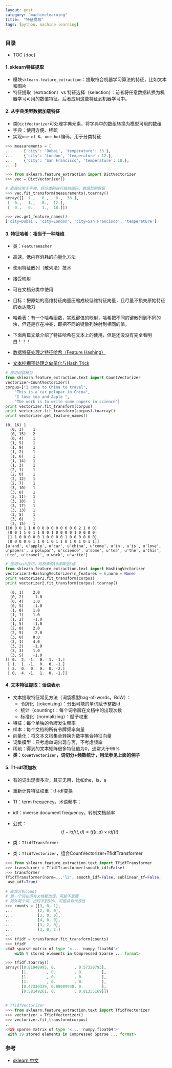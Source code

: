 ```yaml
---
layout: post
category: "machinelearning"
title:  "特征提取"
tags: [python, machine learning]
---
```


<script type="text/javascript" async
  src="https://cdn.mathjax.org/mathjax/latest/MathJax.js?config=TeX-MML-AM_CHTML">
</script>

### 目录

- TOC
{:toc}

#### 1. sklearn特征提取

* 模块`sklearn.feature_extraction`：提取符合机器学习算法的特征，比如文本和图片
* 特征提取（extraction）vs 特征选择（selection）：前者将任意数据转换为机器学习可用的数值特征，后者应用这些特征到机器学习中。

#### 2. 从字典类型数据加载特征

* 类`DictVectorizer`可处理字典元素，将字典中的数组转换为模型可用的数组
* 字典：使用方便、稀疏
* 实现`one-of-K`、`one-hot`编码，用于分类特征

```python
>>> measurements = [
...     {'city': 'Dubai', 'temperature': 33.},
...     {'city': 'London', 'temperature': 12.},
...     {'city': 'San Francisco', 'temperature': 18.},
... ]

>>> from sklearn.feature_extraction import DictVectorizer
>>> vec = DictVectorizer()

# 直接应用于字典，将分类的进行独热编码，数值型的保留
>>> vec.fit_transform(measurements).toarray()
array([[  1.,   0.,   0.,  33.],
 [  0.,   1.,   0.,  12.],
 [  0.,   0.,   1.,  18.]])

>>> vec.get_feature_names()
['city=Dubai', 'city=London', 'city=San Francisco', 'temperature']
```

#### 3. 特征哈希：相当于一种降维

* 类：`FeatureHasher`
* 高速、低内存消耗的向量化方法
* 使用特征散列（散列法）技术
* 接受映射
* 可在文档分类中使用
* 目标：把原始的高维特征向量压缩成较低维特征向量，且尽量不损失原始特征的表达能力

* 哈希表：有一个哈希函数，实现键值的映射，哈希把不同的键散列到不同的块，但还是存在冲突，即把不同的键散列映射到相同的值。

* 下面两篇文章介绍了特征哈希在文本上的使用，但是还没没有完全看明白！！！
* [数据特征处理之特征哈希（Feature Hashing）](https://www.datalearner.com/blog/1051537932880901)
* [文本挖掘预处理之向量化与Hash Trick](https://www.cnblogs.com/pinard/p/6688348.html)

```python
# 使用词袋模型
from sklearn.feature_extraction.text import CountVectorizer  
vectorizer=CountVectorizer()
corpus=["I come to China to travel", 
    "This is a car polupar in China",          
    "I love tea and Apple ",   
    "The work is to write some papers in science"] 
print vectorizer.fit_transform(corpus)
print vectorizer.fit_transform(corpus).toarray()
print vectorizer.get_feature_names()
```

~~~
(0, 16)	1
  (0, 3)	1
  (0, 15)	2
  (0, 4)	1
  (1, 5)	1
  (1, 9)	1
  (1, 2)	1
  (1, 6)	1
  (1, 14)	1
  (1, 3)	1
  (2, 1)	1
  (2, 0)	1
  (2, 12)	1
  (2, 7)	1
  (3, 10)	1
  (3, 8)	1
  (3, 11)	1
  (3, 18)	1
  (3, 17)	1
  (3, 13)	1
  (3, 5)	1
  (3, 6)	1
  (3, 15)	1
[[0 0 0 1 1 0 0 0 0 0 0 0 0 0 0 2 1 0 0]
 [0 0 1 1 0 1 1 0 0 1 0 0 0 0 1 0 0 0 0]
 [1 1 0 0 0 0 0 1 0 0 0 0 1 0 0 0 0 0 0]
 [0 0 0 0 0 1 1 0 1 0 1 1 0 1 0 1 0 1 1]]
[u'and', u'apple', u'car', u'china', u'come', u'in', u'is', u'love', u'papers', u'polupar', u'science', u'some', u'tea', u'the', u'this', u'to', u'travel', u'work', u'write']
~~~

```python
# 使用hash技巧，将原来的19维降至6维
from sklearn.feature_extraction.text import HashingVectorizer 
vectorizer2=HashingVectorizer(n_features = 6,norm = None)
print vectorizer2.fit_transform(corpus)
print vectorizer2.fit_transform(corpus).toarray()
```

~~~
  (0, 1)	2.0
  (0, 2)	-1.0
  (0, 4)	1.0
  (0, 5)	-1.0
  (1, 0)	1.0
  (1, 1)	1.0
  (1, 2)	-1.0
  (1, 5)	-1.0
  (2, 0)	2.0
  (2, 5)	-2.0
  (3, 0)	0.0
  (3, 1)	4.0
  (3, 2)	-1.0
  (3, 3)	1.0
  (3, 5)	-1.0
[[ 0.  2. -1.  0.  1. -1.]
 [ 1.  1. -1.  0.  0. -1.]
 [ 2.  0.  0.  0.  0. -2.]
 [ 0.  4. -1.  1.  0. -1.]]
~~~

#### 4. 文本特征提取：话语表示

* 文本提取特征常见方法（词袋模型bag-of-words，BoW）：
	- 令牌化（tokenizing）：分出可能的单词赋予整数id
	- 统计（counting）：每个词令牌在文档中的出现次数
	- 标准化（normalizing）：赋予权重
* 特征：每个单独的令牌发生频率
* 样本：每个文档的所有令牌频率向量
* 向量化：将文本文档集合转换为数字集合特征向量
* 词集模型：只考虑单词出现与否，不考虑频率
* 稀疏：得到的文本矩阵很多特征值为0，通常大于99%
* **类：`CountVectorizer`，词切分+频数统计，用法参见上面的例子**

#### 5. Tf-idf项加权

* 有的词出现很多次，其实无用，比如the，is，a
* 重新计算特征权重：tf-idf变换
* Tf：term frequency，术语频率；
* idf：inverse document frequency，转制文档频率
* 公式：$$tf-idf(t,d) = tf(t,d) \times idf(t)$$

* 类：`TfidfTransformer`
* 类：`TfidfVectorizer`，组合CountVectorizer+TfidfTransformer

```python
>>> from sklearn.feature_extraction.text import TfidfTransformer
>>> transformer = TfidfTransformer(smooth_idf=False)
>>> transformer   
TfidfTransformer(norm=...'l2', smooth_idf=False, sublinear_tf=False,
 use_idf=True)
 
# 直观分析count
# 第一个词在所有文档都出现，可能不重要
# 另外两个词，出现不到50%，可能具有代表性
>>> counts = [[3, 0, 1],
...           [2, 0, 0],
...           [3, 0, 0],
...           [4, 0, 0],
...           [3, 2, 0],
...           [3, 0, 2]]
...
>>> tfidf = transformer.fit_transform(counts)
>>> tfidf                         
<6x3 sparse matrix of type '<... 'numpy.float64'>'
    with 9 stored elements in Compressed Sparse ... format>

>>> tfidf.toarray()                        
array([[0.81940995, 0.        , 0.57320793],
       [1.        , 0.        , 0.        ],
       [1.        , 0.        , 0.        ],
       [1.        , 0.        , 0.        ],
       [0.47330339, 0.88089948, 0.        ],
       [0.58149261, 0.        , 0.81355169]])
       
       
# TfidfVectorizer
>>> from sklearn.feature_extraction.text import TfidfVectorizer
>>> vectorizer = TfidfVectorizer()
>>> vectorizer.fit_transform(corpus)
...                                
<4x9 sparse matrix of type '<... 'numpy.float64'>'
 with 19 stored elements in Compressed Sparse ... format>
```

### 参考

* [sklearn 中文](https://sklearn.apachecn.org/#/docs/39?id=_52-%E7%89%B9%E5%BE%81%E6%8F%90%E5%8F%96)